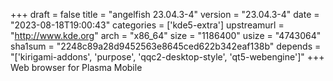 +++
draft = false
title = "angelfish 23.04.3-4"
version = "23.04.3-4"
date = "2023-08-18T19:00:43"
categories = ['kde5-extra']
upstreamurl = "http://www.kde.org"
arch = "x86_64"
size = "1186400"
usize = "4743064"
sha1sum = "2248c89a28d9452563e8645ced622b342eaf138b"
depends = "['kirigami-addons', 'purpose', 'qqc2-desktop-style', 'qt5-webengine']"
+++
Web browser for Plasma Mobile